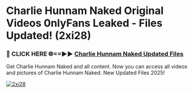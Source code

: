 # Charlie Hunnam Naked Original Videos 0nlyFans Leaked - Files Updated! (2xi28)

<h3>🔴 CLICK HERE 🌐==►► <a href="https://tinyurl.com/yckcrads" rel="nofollow">Charlie Hunnam Naked Updated Files</a></h3>

Get Charlie Hunnam Naked and all content. Now you can access all videos and pictures of Charlie Hunnam Naked. New Updated Files 2025!

[![2xi28](https://i.imgur.com/hpKpOFt.gif)](https://tinyurl.com/yckcrads)
